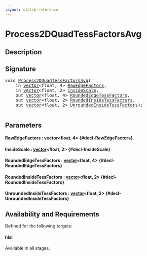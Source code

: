 ```yaml
---
layout: stdlib-reference
---
```


# Process2DQuadTessFactorsAvg

## Description





## Signature 

<pre>
<span class="code_keyword">void</span> <a href="/stdlib-reference/global-decls/Process2DQuadTessFactorsAvg">Process2DQuadTessFactorsAvg</a>(
    <span class="code_keyword">in</span> <a href="/stdlib-reference/types/vector/index">vector</a>&lt;<span class="code_keyword">float</span>, 4&gt; <a href="/stdlib-reference/global-decls/Process2DQuadTessFactorsAvg#decl-RawEdgeFactors" class="code_param">RawEdgeFactors</a>,
    <span class="code_keyword">in</span> <a href="/stdlib-reference/types/vector/index">vector</a>&lt;<span class="code_keyword">float</span>, 2&gt; <a href="/stdlib-reference/global-decls/Process2DQuadTessFactorsAvg#decl-InsideScale" class="code_param">InsideScale</a>,
    <span class="code_keyword">out</span> <a href="/stdlib-reference/types/vector/index">vector</a>&lt;<span class="code_keyword">float</span>, 4&gt; <a href="/stdlib-reference/global-decls/Process2DQuadTessFactorsAvg#decl-RoundedEdgeTessFactors" class="code_param">RoundedEdgeTessFactors</a>,
    <span class="code_keyword">out</span> <a href="/stdlib-reference/types/vector/index">vector</a>&lt;<span class="code_keyword">float</span>, 2&gt; <a href="/stdlib-reference/global-decls/Process2DQuadTessFactorsAvg#decl-RoundedInsideTessFactors" class="code_param">RoundedInsideTessFactors</a>,
    <span class="code_keyword">out</span> <a href="/stdlib-reference/types/vector/index">vector</a>&lt;<span class="code_keyword">float</span>, 2&gt; <a href="/stdlib-reference/global-decls/Process2DQuadTessFactorsAvg#decl-UnroundedInsideTessFactors" class="code_param">UnroundedInsideTessFactors</a>);

</pre>

## Parameters

#### RawEdgeFactors  : [vector](/stdlib-reference/types/vector/index)\<float, 4\> {#decl-RawEdgeFactors}
#### InsideScale  : [vector](/stdlib-reference/types/vector/index)\<float, 2\> {#decl-InsideScale}
#### RoundedEdgeTessFactors  : [vector](/stdlib-reference/types/vector/index)\<float, 4\> {#decl-RoundedEdgeTessFactors}
#### RoundedInsideTessFactors  : [vector](/stdlib-reference/types/vector/index)\<float, 2\> {#decl-RoundedInsideTessFactors}
#### UnroundedInsideTessFactors  : [vector](/stdlib-reference/types/vector/index)\<float, 2\> {#decl-UnroundedInsideTessFactors}

## Availability and Requirements

Defined for the following targets:

#### hlsl
Available in all stages.



